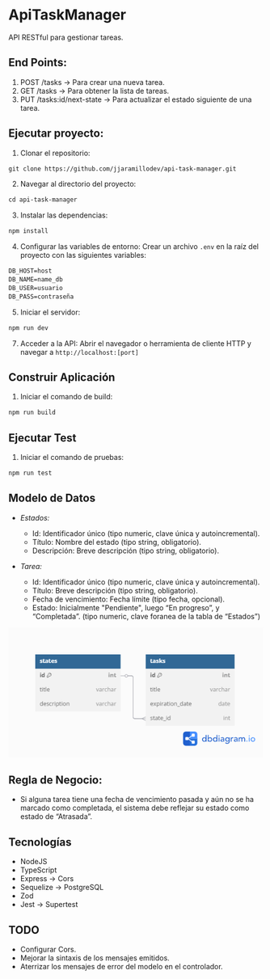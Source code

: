 # ApiTaskManager

  API RESTful para gestionar tareas.

## End Points:

  1. POST /tasks -> Para crear una nueva tarea.
  2. GET /tasks -> Para obtener la lista de tareas.
  3. PUT /tasks:id/next-state -> Para actualizar el estado siguiente de una tarea.

## Ejecutar proyecto:

  1. Clonar el repositorio:
  ```markdown
  git clone https://github.com/jjaramillodev/api-task-manager.git
  ```

  2. Navegar al directorio del proyecto:
  ```markdown
  cd api-task-manager
  ```

  3. Instalar las dependencias:
  ```markdown
  npm install
  ```

  4. Configurar las variables de entorno:
    Crear un archivo `.env` en la raíz del proyecto con las siguientes variables:
  ```markdown
  DB_HOST=host
  DB_NAME=name_db
  DB_USER=usuario
  DB_PASS=contraseña
  ```

  5. Iniciar el servidor:
  ```markdown
  npm run dev
  ```

  7. Acceder a la API:
  Abrir el navegador o herramienta de cliente HTTP y navegar a `http://localhost:[port]`

## Construir Aplicación

  1. Iniciar el comando de build:
  ```markdown
  npm run build
  ```

## Ejecutar Test

  1. Iniciar el comando de pruebas:
  ```markdown
  npm run test
  ```

## Modelo de Datos

  - *Estados:*
    - Id: Identificador único (tipo numeric, clave única y autoincremental).
    - Título: Nombre del estado (tipo string, obligatorio).
    - Descripción: Breve descripción (tipo string, obligatorio).

  - *Tarea:*
    - Id: Identificador único (tipo numeric, clave única y autoincremental).
    - Título: Breve descripción (tipo string, obligatorio).
    - Fecha de vencimiento: Fecha límite (tipo fecha, opcional).
    - Estado: Inicialmente "Pendiente", luego “En progreso”, y “Completada”. (tipo numeric, clave foranea de la tabla de “Estados”)

  ![alt text](docs/images/db_relation.png)

## Regla de Negocio:

  - Si alguna tarea tiene una fecha de vencimiento pasada y aún no se ha marcado como completada, el sistema debe reflejar su estado como estado de “Atrasada”.

## Tecnologías

  - NodeJS
  - TypeScript
  - Express -> Cors
  - Sequelize -> PostgreSQL
  - Zod
  - Jest -> Supertest

## TODO
  - Configurar Cors.
  - Mejorar la sintaxis de los mensajes emitidos.
  - Aterrizar los mensajes de error del modelo en el controlador.
